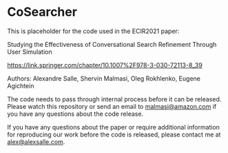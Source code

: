 # CoSearcher

This is placeholder for the code used in the ECIR2021 paper:

Studying the Effectiveness of Conversational Search Refinement Through User Simulation

https://link.springer.com/chapter/10.1007%2F978-3-030-72113-8_39

Authors: Alexandre Salle, Shervin Malmasi, Oleg Rokhlenko, Eugene Agichtein

The code needs to pass through internal process before it can be released. Please watch this repository or send an email to malmasi@amazon.com if you have any questions about the code release.

If you have any questions about the paper or require additional information for reproducing our work before the code is released, please contact me at alex@alexsalle.com.



